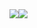<div style="display: flex">
    
<img src="https://user-images.githubusercontent.com/114026410/211698043-3abff2c5-86ac-4c32-b699-6056e4ace78c.jpeg">    
<img src="https://user-images.githubusercontent.com/114026410/211673822-079c33f8-3144-422c-815a-3ed3d3c46d67.gif">

</div>
